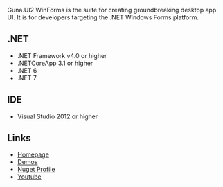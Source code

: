 ﻿
Guna.UI2 WinForms is the suite for creating groundbreaking desktop app UI. It is for developers targeting the .NET Windows Forms platform. 

## .NET
- .NET Framework v4.0 or higher
- .NETCoreApp 3.1 or higher
- .NET 6
- .NET 7

## IDE
- Visual Studio 2012 or higher
 
## Links
- [Homepage](https://gunaui.com/)  
- [Demos](https://gunaui.com/demos/)
- [Nuget Profile](https://www.nuget.org/profiles/Sobatdata)
- [Youtube](https://www.youtube.com/@gunaui4933/)